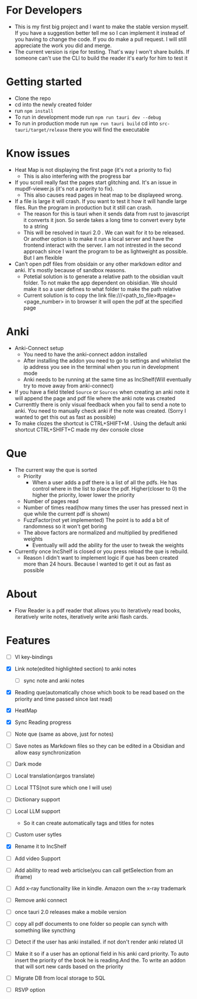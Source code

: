# For Developers
- This is my first big project and I want to make the stable version myself. If you have a suggestion better tell me so I can implement it instead of you having to change the code. If you do make a pull request. I will still appreciate the work you did and merge.
- The current version is ripe for testing. That's way I won't share builds. If someone can't use the CLI to build the reader it's early for him to test it

# Getting started
- Clone the repo
- cd into the newly created folder
- run ``npm install``
- To run in development mode run ``npm run tauri dev --debug`` 
- To run in production mode run ``npm run tauri build`` cd into ``src-tauri/target/release`` there you will find the executable

# Know issues
- Heat Map is not displaying the first page (it's not a priority to fix)
  - This is also interfering with the progress bar
- If you scroll really fast the pages start glitching and. It's an issue in mupdf-viewer.js (it's not a priority to fix).
  - This also causes read pages in heat map to be displayeed wrong.
- If a file is large it will crash. If you want to test it how it will handle large files. Run the program in production but it still can crash.
  - The reason for this is tauri when it sends data from rust to javascript it converts it json. So serde takes a long time to convert every byte to a string
  - This will be resolved in tauri 2.0 . We can wait for it to be released. Or another option is to make it run a local server and have the frontend interact with the server. I am not intrested in the second approach since I want the program to be as lightweight as possible. But I am flexible
- Can't open pdf files from obsidain or any other markdown editor and anki. It's mostly because of sandbox reasons.
  - Potetial solution is to generate a relative path to the obsidian vault folder. To not make the app dependent on obisidian. We should make it so a user defines to what folder to make the path relative
  - Current solution is to copy the link file:///<path_to_file>#page=<page_number> in to browser it will open the pdf at the specified page

# Anki
- Anki-Connect setup
  - You need to have the anki-connect addon installed
  - After installing the addon you need to go to settings and whitelist the ip address you see in the terminal when you run in development mode 
  - Anki needs to be running at the same time as IncShelf(Will eventually try to move away from anki-connect)
- If you have a field titeled ``Source`` or ``Sources`` when creating an anki note it will append the page and pdf file where the anki note was created
- Currenttly there is only visual feedback when you fail to send a note to anki. You need to manually check anki if the note was created. (Sorry I wanted to get this out as fast as possible)
- To make clozes the shortcut is CTRL+SHIFT+M . Using the default anki shortcut CTRL+SHIFT+C made my dev console close


# Que
- The current way the que is sorted
  - Priority
    - When a user adds a pdf there is a list of all the pdfs. He has control where in the list to place the pdf. Higher(closer to 0) the higher the priority, lower lower the priority
  - Number of pages read
  - Number of times read(how many times the user has pressed next in que while the current pdf is shown)
  - FuzzFactor(not yet implemented) The point is to add a bit of randomness so it won't get boring
  - The above factors are normalized and multiplied by predifiened weights
    - Eventually will add the ability for the user to tweak the weights
- Currently once IncShelf is closed or you press reload the que is rebuild.
  - Reason I didn't want to implement logic if que has been created more than 24 hours. Because I wanted to get it out as fast as possible

# About
- Flow Reader is a pdf reader that allows you to iteratively read books, iteratively write notes, iteratively write anki flash cards.

# Features
- [ ] VI key-bindings
- [x] Link note(edited highlighted section) to anki notes
  - [ ] sync note and anki notes
- [x] Reading que(automatically chose which book to be read based on the priority and time passed since last read)
- [x] HeatMap
- [x] Sync Reading progress
- [ ] Note que (same as above, just for notes)
- [ ] Save notes as Markdown files so they can be edited in a Obsidian and allow easy synchronization
- [ ] Dark mode
- [ ] Local translation(argos translate)
- [ ] Local TTS(not sure which one I will use)
- [ ] Dictionary support
- [ ] Local LLM support
    - So it can create automatically tags and titles for notes   
- [ ] Custom user sytles
- [x] Rename it to IncShelf
- [ ] Add video Support
- [ ] Add ability to read web articlse(you can call getSelection from an iframe)
- [ ] Add x-ray functionality like in kindle. Amazon own the x-ray trademark
- [ ] Remove anki connect
- [ ] once tauri 2.0 releases make a mobile version
- [ ] copy all pdf documents to one folder so people can synch with something like syncthing
- [ ] Detect if the user has anki installed. if not don't render anki related UI
- [ ] Make it so if a user has an optional field in his anki card priority. To auto insert the priority of the book he is reading.And the. To write an addon that will sort new cards based on the priority
- [ ] Migrate DB from local storage to SQL
- [ ] RSVP option

